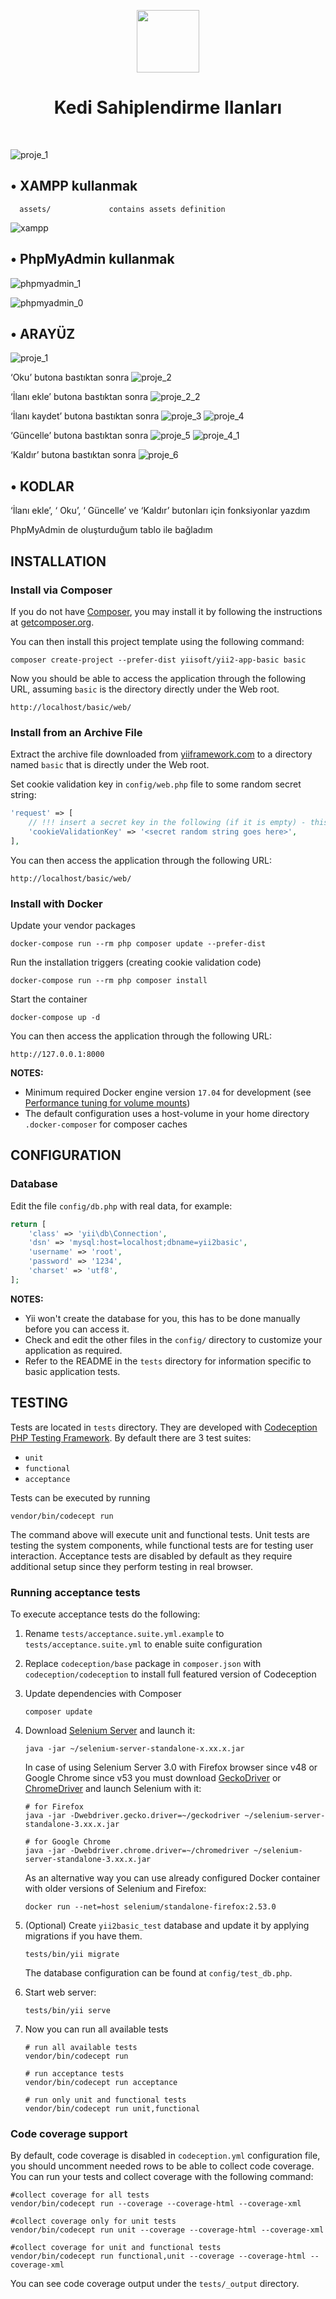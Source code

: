<p align="center">
    <a href="https://github.com/yiisoft" target="_blank">
        <img src="https://avatars0.githubusercontent.com/u/993323" height="100px">
    </a>
    <h1 align="center">Kedi Sahiplendirme Ilanları</h1>
    <br>
</p>

![proje_1](https://user-images.githubusercontent.com/77549225/105215688-3f2c8a80-5b5a-11eb-93d7-f8fb5998f4a3.PNG)


• XAMPP kullanmak
------------------------

      assets/             contains assets definition

![xampp](https://user-images.githubusercontent.com/77549225/105217390-77cd6380-5b5c-11eb-9eec-dff75cedb610.PNG)



• PhpMyAdmin kullanmak
-------------------------

![phpmyadmin_1](https://user-images.githubusercontent.com/77549225/105217464-90d61480-5b5c-11eb-90aa-caaf71cafbe5.PNG)

![phpmyadmin_0](https://user-images.githubusercontent.com/77549225/105217475-94699b80-5b5c-11eb-9e45-88e4dfa25a0e.PNG)



• ARAYÜZ
-------------------------
![proje_1](https://user-images.githubusercontent.com/77549225/105215688-3f2c8a80-5b5a-11eb-93d7-f8fb5998f4a3.PNG)

‘Oku’ butona bastıktan sonra
![proje_2](https://user-images.githubusercontent.com/77549225/105217541-ab0ff280-5b5c-11eb-9f40-2e7a43a0cee5.PNG)

‘İlanı ekle’ butona bastıktan sonra
![proje_2_2](https://user-images.githubusercontent.com/77549225/105217626-c8dd5780-5b5c-11eb-925f-541c22f4c6fb.PNG)

‘İlanı kaydet’ butona bastıktan sonra
![proje_3](https://user-images.githubusercontent.com/77549225/105217728-e90d1680-5b5c-11eb-9d88-5b2c133fcd6c.PNG)
![proje_4](https://user-images.githubusercontent.com/77549225/105217770-f5916f00-5b5c-11eb-83ef-d6bf4558f116.PNG)

‘Güncelle’ butona bastıktan sonra
![proje_5](https://user-images.githubusercontent.com/77549225/105217843-122da700-5b5d-11eb-9cd0-a6770e597a5d.PNG)
![proje_4_1](https://user-images.githubusercontent.com/77549225/105217862-178af180-5b5d-11eb-80a6-a71a9f540c73.PNG)

‘Kaldır’ butona bastıktan sonra
![proje_6](https://user-images.githubusercontent.com/77549225/105217878-1c4fa580-5b5d-11eb-8e29-3ad616638e4c.PNG)


• KODLAR
-------------------------

‘İlanı ekle’, ‘ Oku’, ‘ Güncelle’ ve ‘Kaldır’ butonları için fonksiyonlar yazdım 

PhpMyAdmin de oluşturduğum tablo ile bağladım


INSTALLATION
------------

### Install via Composer

If you do not have [Composer](http://getcomposer.org/), you may install it by following the instructions
at [getcomposer.org](http://getcomposer.org/doc/00-intro.md#installation-nix).

You can then install this project template using the following command:

~~~
composer create-project --prefer-dist yiisoft/yii2-app-basic basic
~~~

Now you should be able to access the application through the following URL, assuming `basic` is the directory
directly under the Web root.

~~~
http://localhost/basic/web/
~~~

### Install from an Archive File

Extract the archive file downloaded from [yiiframework.com](http://www.yiiframework.com/download/) to
a directory named `basic` that is directly under the Web root.

Set cookie validation key in `config/web.php` file to some random secret string:

```php
'request' => [
    // !!! insert a secret key in the following (if it is empty) - this is required by cookie validation
    'cookieValidationKey' => '<secret random string goes here>',
],
```

You can then access the application through the following URL:

~~~
http://localhost/basic/web/
~~~


### Install with Docker

Update your vendor packages

    docker-compose run --rm php composer update --prefer-dist
    
Run the installation triggers (creating cookie validation code)

    docker-compose run --rm php composer install    
    
Start the container

    docker-compose up -d
    
You can then access the application through the following URL:

    http://127.0.0.1:8000

**NOTES:** 
- Minimum required Docker engine version `17.04` for development (see [Performance tuning for volume mounts](https://docs.docker.com/docker-for-mac/osxfs-caching/))
- The default configuration uses a host-volume in your home directory `.docker-composer` for composer caches


CONFIGURATION
-------------

### Database

Edit the file `config/db.php` with real data, for example:

```php
return [
    'class' => 'yii\db\Connection',
    'dsn' => 'mysql:host=localhost;dbname=yii2basic',
    'username' => 'root',
    'password' => '1234',
    'charset' => 'utf8',
];
```

**NOTES:**
- Yii won't create the database for you, this has to be done manually before you can access it.
- Check and edit the other files in the `config/` directory to customize your application as required.
- Refer to the README in the `tests` directory for information specific to basic application tests.


TESTING
-------

Tests are located in `tests` directory. They are developed with [Codeception PHP Testing Framework](http://codeception.com/).
By default there are 3 test suites:

- `unit`
- `functional`
- `acceptance`

Tests can be executed by running

```
vendor/bin/codecept run
```

The command above will execute unit and functional tests. Unit tests are testing the system components, while functional
tests are for testing user interaction. Acceptance tests are disabled by default as they require additional setup since
they perform testing in real browser. 


### Running  acceptance tests

To execute acceptance tests do the following:  

1. Rename `tests/acceptance.suite.yml.example` to `tests/acceptance.suite.yml` to enable suite configuration

2. Replace `codeception/base` package in `composer.json` with `codeception/codeception` to install full featured
   version of Codeception

3. Update dependencies with Composer 

    ```
    composer update  
    ```

4. Download [Selenium Server](http://www.seleniumhq.org/download/) and launch it:

    ```
    java -jar ~/selenium-server-standalone-x.xx.x.jar
    ```

    In case of using Selenium Server 3.0 with Firefox browser since v48 or Google Chrome since v53 you must download [GeckoDriver](https://github.com/mozilla/geckodriver/releases) or [ChromeDriver](https://sites.google.com/a/chromium.org/chromedriver/downloads) and launch Selenium with it:

    ```
    # for Firefox
    java -jar -Dwebdriver.gecko.driver=~/geckodriver ~/selenium-server-standalone-3.xx.x.jar
    
    # for Google Chrome
    java -jar -Dwebdriver.chrome.driver=~/chromedriver ~/selenium-server-standalone-3.xx.x.jar
    ``` 
    
    As an alternative way you can use already configured Docker container with older versions of Selenium and Firefox:
    
    ```
    docker run --net=host selenium/standalone-firefox:2.53.0
    ```

5. (Optional) Create `yii2basic_test` database and update it by applying migrations if you have them.

   ```
   tests/bin/yii migrate
   ```

   The database configuration can be found at `config/test_db.php`.


6. Start web server:

    ```
    tests/bin/yii serve
    ```

7. Now you can run all available tests

   ```
   # run all available tests
   vendor/bin/codecept run

   # run acceptance tests
   vendor/bin/codecept run acceptance

   # run only unit and functional tests
   vendor/bin/codecept run unit,functional
   ```

### Code coverage support

By default, code coverage is disabled in `codeception.yml` configuration file, you should uncomment needed rows to be able
to collect code coverage. You can run your tests and collect coverage with the following command:

```
#collect coverage for all tests
vendor/bin/codecept run --coverage --coverage-html --coverage-xml

#collect coverage only for unit tests
vendor/bin/codecept run unit --coverage --coverage-html --coverage-xml

#collect coverage for unit and functional tests
vendor/bin/codecept run functional,unit --coverage --coverage-html --coverage-xml
```

You can see code coverage output under the `tests/_output` directory.
